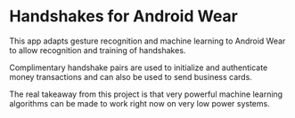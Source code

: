 Handshakes for Android Wear
===========================

This app adapts gesture recognition and machine learning to Android Wear to allow recognition and training of handshakes.

Complimentary handshake pairs are used to initialize and authenticate money transactions and can also be used to send business cards.

The real takeaway from this project is that very powerful machine learning algorithms can be made to work right now on very low power systems.
